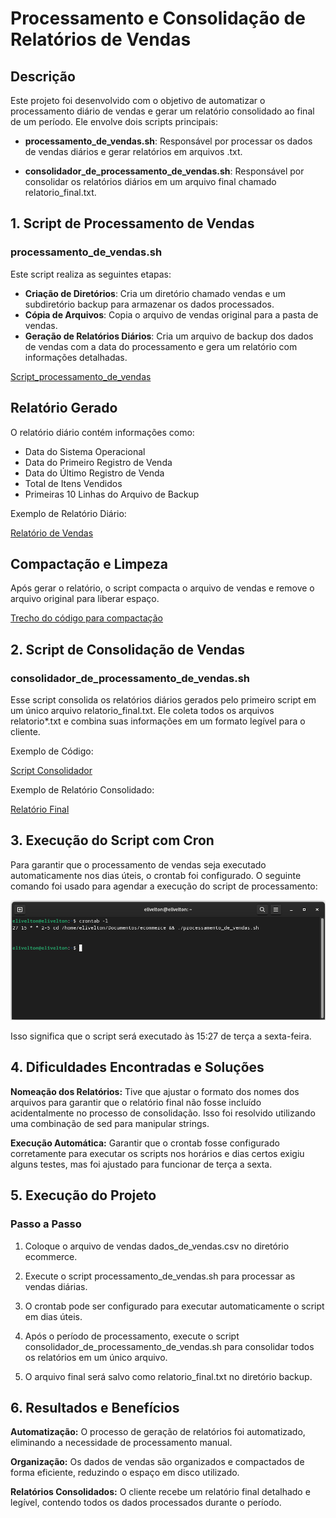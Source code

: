 # Processamento e Consolidação de Relatórios de Vendas

## Descrição

Este projeto foi desenvolvido com o objetivo de automatizar o processamento diário de vendas e gerar um relatório consolidado ao final de um período. Ele envolve dois scripts principais:

* __processamento_de_vendas.sh__: Responsável por processar os dados de vendas diários e gerar relatórios em arquivos .txt.

* __consolidador_de_processamento_de_vendas.sh__: Responsável por consolidar os relatórios diários em um arquivo final chamado relatorio_final.txt.

## 1.  Script de Processamento de Vendas

### processamento_de_vendas.sh

Este script realiza as seguintes etapas:

* __Criação de Diretórios__: Cria um diretório chamado vendas e um subdiretório backup para armazenar os dados processados.
* __Cópia de Arquivos__: Copia o arquivo de vendas original para a pasta de vendas.
* __Geração de Relatórios Diários__: Cria um arquivo de backup dos dados de vendas com a data do processamento e gera um relatório com informações detalhadas.

[Script_processamento_de_vendas](../Evidencias/Script_processamento_vendas.png)

## Relatório Gerado

O relatório diário contém informações como:

* Data do Sistema Operacional
* Data do Primeiro Registro de Venda
* Data do Último Registro de Venda
* Total de Itens Vendidos
* Primeiras 10 Linhas do Arquivo de Backup

Exemplo de Relatório Diário:

[Relatório de Vendas](../Evidencias/Ex_relatorio_vendas.png)

## Compactação e Limpeza

Após gerar o relatório, o script compacta o arquivo de vendas e remove o arquivo original para liberar espaço.

[Trecho do código para compactação](../Evidencias/Compactacao_de_arquivo.png)

## 2. Script de Consolidação de Vendas

### consolidador_de_processamento_de_vendas.sh

Esse script consolida os relatórios diários gerados pelo primeiro script em um único arquivo relatorio_final.txt. Ele coleta todos os arquivos relatorio*.txt e combina suas informações em um formato legível para o cliente.

Exemplo de Código:

[Script Consolidador](../Evidencias/Script_consolidador.png)

Exemplo de Relatório Consolidado:

[Relatório Final](../Evidencias/Relatório_final.png)

## 3. Execução do Script com Cron

Para garantir que o processamento de vendas seja executado automaticamente nos dias úteis, o crontab foi configurado. O seguinte comando foi usado para agendar a execução do script de processamento:

![Agendamento no Crontab](../Evidencias/Agendamento_crontab.png)

Isso significa que o script será executado às 15:27 de terça a sexta-feira.

## 4. Dificuldades Encontradas e Soluções

__Nomeação dos Relatórios:__ Tive que ajustar o formato dos nomes dos arquivos para garantir que o relatório final não fosse incluído acidentalmente no processo de consolidação. Isso foi resolvido utilizando uma combinação de sed para manipular strings.

__Execução Automática:__ Garantir que o crontab fosse configurado corretamente para executar os scripts nos horários e dias certos exigiu alguns testes, mas foi ajustado para funcionar de terça a sexta.

## 5. Execução do Projeto

### Passo a Passo

1. Coloque o arquivo de vendas dados_de_vendas.csv no diretório ecommerce.

2. Execute o script processamento_de_vendas.sh para processar as vendas diárias.

3. O crontab pode ser configurado para executar automaticamente o script em dias úteis.

4. Após o período de processamento, execute o script consolidador_de_processamento_de_vendas.sh para consolidar todos os relatórios em um único arquivo.

5. O arquivo final será salvo como relatorio_final.txt no diretório backup.

## 6. Resultados e Benefícios

__Automatização:__ O processo de geração de relatórios foi automatizado, eliminando a necessidade de processamento manual.

__Organização:__ Os dados de vendas são organizados e compactados de forma eficiente, reduzindo o espaço em disco utilizado.

__Relatórios Consolidados:__ O cliente recebe um relatório final detalhado e legível, contendo todos os dados processados durante o período.
